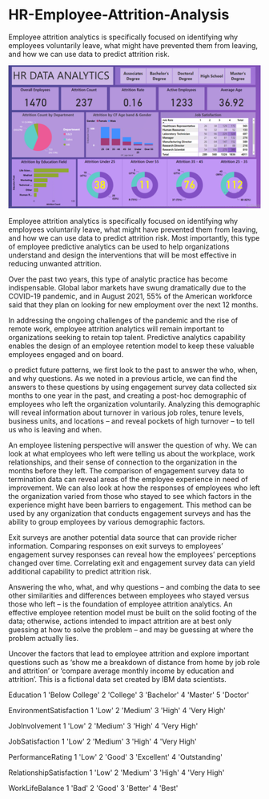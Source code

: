 # HR-Employee-Attrition-Analysis

Employee attrition analytics is specifically focused on identifying why employees voluntarily leave, what might have prevented them from leaving, and how we can use data to predict attrition risk.

![hr_analysis](https://github.com/ShrishtiHore/HR-Employee-Attrition-Analysis/blob/main/HR_Analytics_Dashboard.PNG)

Employee attrition analytics is specifically focused on identifying why employees voluntarily leave, what might have prevented them from leaving, and how we can use data to predict attrition risk. Most importantly, this type of employee predictive analytics can be used to help organizations understand and design the interventions that will be most effective in reducing unwanted attrition.

Over the past two years, this type of analytic practice has become indispensable. Global labor markets have swung dramatically due to the COVID-19 pandemic, and in August 2021, 55% of the American workforce said that they plan on looking for new employment over the next 12 months.

In addressing the ongoing challenges of the pandemic and the rise of remote work, employee attrition analytics will remain important to organizations seeking to retain top talent. Predictive analytics capability enables the design of an employee retention model to keep these valuable employees engaged and on board.

o predict future patterns, we first look to the past to answer the who, when, and why questions. As we noted in a previous article, we can find the answers to these questions by using engagement survey data collected six months to one year in the past, and creating a post-hoc demographic of employees who left the organization voluntarily. Analyzing this demographic will reveal information about turnover in various job roles, tenure levels, business units, and locations – and reveal pockets of high turnover – to tell us who is leaving and when.

An employee listening perspective will answer the question of why. We can look at what employees who left were telling us about the workplace, work relationships, and their sense of connection to the organization in the months before they left. The comparison of engagement survey data to termination data can reveal areas of the employee experience in need of improvement. We can also look at how the responses of employees who left the organization varied from those who stayed to see which factors in the experience might have been barriers to engagement. This method can be used by any organization that conducts engagement surveys and has the ability to group employees by various demographic factors.

Exit surveys are another potential data source that can provide richer information. Comparing responses on exit surveys to employees’ engagement survey responses can reveal how the employees’ perceptions changed over time. Correlating exit and engagement survey data can yield additional capability to predict attrition risk.

Answering the who, what, and why questions – and combing the data to see other similarities and differences between employees who stayed versus those who left – is the foundation of employee attrition analytics. An effective employee retention model must be built on the solid footing of the data; otherwise, actions intended to impact attrition are at best only guessing at how to solve the problem – and may be guessing at where the problem actually lies.

Uncover the factors that lead to employee attrition and explore important questions such as ‘show me a breakdown of distance from home by job role and attrition’ or ‘compare average monthly income by education and attrition’. This is a fictional data set created by IBM data scientists.

Education
1 'Below College'
2 'College'
3 'Bachelor'
4 'Master'
5 'Doctor'

EnvironmentSatisfaction
1 'Low'
2 'Medium'
3 'High'
4 'Very High'

JobInvolvement
1 'Low'
2 'Medium'
3 'High'
4 'Very High'

JobSatisfaction
1 'Low'
2 'Medium'
3 'High'
4 'Very High'

PerformanceRating
1 'Low'
2 'Good'
3 'Excellent'
4 'Outstanding'

RelationshipSatisfaction
1 'Low'
2 'Medium'
3 'High'
4 'Very High'

WorkLifeBalance
1 'Bad'
2 'Good'
3 'Better'
4 'Best'
